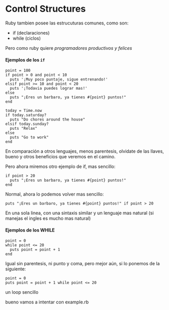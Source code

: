 # Control Structures

Ruby tambien posee las estrucuturas comunes, como son:

* if (declaraciones)
* while (ciclos)

Pero como ruby quiere *programadores productivos y felices*

#### Ejemplos de los `if`

```
point = 100
if point > 0 and point < 10
  puts '¡Muy poco puntaje, sigue entrenando!'
elsif point >= 10 and point < 20
  puts '¡Todavia puedes lograr mas!'
else
  puts "¡Eres un barbaro, ya tienes #{point} puntos!"
end

today = Time.now
if today.saturday?
  puts "Do chores around the house"
elsif today.sunday?
  puts "Relax"
else
  puts "Go to work"
end
```

En comparación a otros lenguajes, menos parentesis, olvidate de las
llaves, bueno y otros beneficios que veremos en el camino.

Pero ahora miremos otro ejemplo de if, mas sencillo:

```
if point > 20
  puts "¡Eres un barbaro, ya tienes #{point} puntos!"
end
```

Normal, ahora lo podemos volver mas sencillo:

```
puts "¡Eres un barbaro, ya tienes #{point} puntos!" if point > 20
```

En una sola linea, con una sintaxis similar y un lenguaje mas natural
(si manejas el ingles es mucho mas natural)


#### Ejemplos de los WHILE

```
point = 0
while point <= 20
  puts point = point + 1
end
```

Igual sin parentesis, ni punto y coma, pero mejor aún, si lo ponemos de
la siguiente:

```
point = 0
puts point = point + 1 while point <= 20
```

un loop sencillo

bueno vamos a intentar con example.rb

